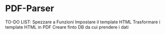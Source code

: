 # PDF-Parser

TO-DO LIST:
Spezzare a Funzioni
Impostare il template HTML
Trasformare i template HTML in PDF
Creare finto DB da cui prendere i dati


